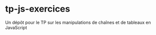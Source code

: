 # tp-js-exercices
Un dépôt pour le TP sur les manipulations de chaînes et de tableaux en JavaScript
